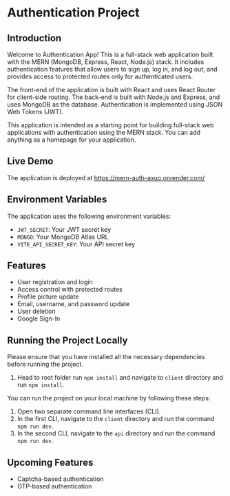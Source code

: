 # Authentication Project

## Introduction

Welcome to Authentication App! This is a full-stack web application built with the MERN (MongoDB, Express, React, Node.js) stack. It includes authentication features that allow users to sign up, log in, and log out, and provides access to protected routes only for authenticated users.

The front-end of the application is built with React and uses React Router for client-side routing. The back-end is built with Node.js and Express, and uses MongoDB as the database. Authentication is implemented using JSON Web Tokens (JWT).

This application is intended as a starting point for building full-stack web applications with authentication using the MERN stack. You can add anything as a homepage for your application.

## Live Demo

The application is deployed at https://mern-auth-axuo.onrender.com/

## Environment Variables

The application uses the following environment variables:

- `JWT_SECRET`: Your JWT secret key
- `MONGO`: Your MongoDB Atlas URL
- `VITE_API_SECRET_KEY`: Your API secret key

## Features

- User registration and login
- Access control with protected routes
- Profile picture update
- Email, username, and password update
- User deletion
- Google Sign-In


## Running the Project Locally

Please ensure that you have installed all the necessary dependencies before running the project.
1. Head to root folder run `npm install` and navigate to `client` directory and run `npm install`.

You can run the project on your local machine by following these steps:

1. Open two separate command line interfaces (CLI).
2. In the first CLI, navigate to the `client` directory and run the command `npm run dev`.
3. In the second CLI, navigate to the `api` directory and run the command `npm run dev`.

## Upcoming Features

- Captcha-based authentication
- OTP-based authentication


